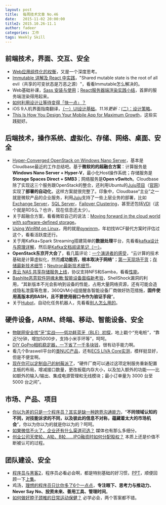 ```yaml
---
layout: post
title:  每周技术文章 No.46
date:   2015-11-02 20:00:00
title2: 2015.10.26-11.1
author: fadeer
categories: 工作
tags: Weekly Skill
---
```


前端技术，界面、交互、安全
----
* [Web应用组件化的权衡](https://github.com/xufei/blog/issues/22)，又是一个深度思考。
* [Immutable 详解及 React 中实践](http://segmentfault.com/a/1190000003910357)，"Shared mutable state is the root of all evil（共享的可变状态是万恶之源）"，看看Immutable怎么解决的。
* Web基础补课，[Sass 安装与使用](http://segmentfault.com/a/1190000003912703)；[React服务器端渲染实践小结](http://www.alloyteam.com/2015/10/8783/)，首屏的服务端渲染得用起来。
* [如何利用设计让等待变得「快一点」？](http://www.woshipm.com/pd/227816.html) 
* iOS 9人机界面指南翻译，[（一）UI设计基础](http://isux.tencent.com/ios9-guideline-ch1.html)。*11.16更新：*[(二)：设计策略](http://isux.tencent.com/ios9-guideline-ch2.html)。
* [This Is How You Design Your Mobile App for Maximum Growth](http://firstround.com/review/this-is-how-you-design-your-app-for-maximum-growth/)，这些实践挺好。

后端技术，操作系统、虚拟化、存储、网络、桌面、安全
----
* [Hyper-Converged OpenStack on Windows Nano Server](https://cloudbase.it/hyper-c/)，基本是Cloudbase最近的工作总结吧。基于**微软的的超融合方案**：计算服务是**Windows Nano Server + Hyper-V**，最小化Host操作系统；存储服务是**Storage Spaces Direct + SMB3**；网络服务是**Open vSwitch**。Cloudbase除了实现这三个服务跟OpenStack的整合，还利用Ubuntu的[Juju项目](http://www.ubuntu.com/cloud/tools/juju)（[官网](https://jujucharms.com/)）实现了**部署的自动化**，这样方案就很完整了。印象中，Cloudbase“主业”之一就是微软产品的企业服务，利用[Juju](https://cloudbase.it/juju/)支持了一些上层业务的部署，比如[Exchange Server](https://cloudbase.it/cbsl_project/exchange/)，[SQL Server](https://cloudbase.it/cbsl_project/sql-server/)，[Failover Clustering](https://cloudbase.it/cbsl_project/wsfc/)，甚至还包括[VDI](https://cloudbase.it/cbsl_project/vdi/)（这个就是RDS么？也许，现在信息还太少）。
* 关于超融合方案，看看微软自己的说法：[Moving forward in the cloud world with software-defined storage](http://blogs.technet.com/b/windowsserver/archive/2015/10/29/moving-forward-in-the-cloud-world-with-software-defined-storage.aspx)。
* [Using WinRM on Linux](http://blogs.technet.com/b/heyscriptingguy/archive/2015/10/27/using-winrm-on-linux.aspx)，用的就是[pywinrm](https://github.com/diyan/pywinrm)，年初找WCF替代方案时评估过这个，看看活跃度还行。
* 关于用Kafka+Spark Streaming搭建简单的**数据处理**平台，先看看[kafka设计与原理详解](http://segmentfault.com/a/1190000003922549)，然后是[Kafka文档阅读笔记（一）](http://segmentfault.com/a/1190000003912925)。
* **OpenStack东京开大会**了，看几篇评论：[一个演讲者的感受](http://yeasy.blogspot.hk/2015/10/openstack-summit-2015-tokyo.html)，“云计算的技术基础是计算虚拟化，然而**成功能否，根本取决于网络**”；[第一天现场干货](https://www.ustack.com/news/openstack-summit%EF%BC%8D1/)；[存储最新技术细节](https://www.ustack.com/news/openstack-summit-cehp/)；[Neutron最新技术细节](https://www.ustack.com/news/openstack-summit-neutron/)。
* [青云 NAS 共享存储服务上线](https://log.qingcloud.com/?p=1121)，协议支持NFS和Samba，看看[性能](https://docs.qingcloud.com/guide/vnas.html#nasio)。
* [Bashlite恶意软件阴魂未散:智能设备面临新考验](http://drops.wooyun.org/papers/9990)，ShellShock漏洞的利用，“其新版本不光会影响到设备的性能，占用大量网络资源，还有可能会造成隐私泄露等危害，360QVM小组提醒各智能设备厂商做好防范措施，**固件使用高版本的BASH，且不要使用弱口令作为验证手段**”。
* 关于[Hubot](https://hubot.github.com/)，自动化任务机器人，先看看[别人怎么用的](http://www.wired.com/2015/10/the-most-important-startups-hardest-worker-isnt-a-person/)。

硬件设备，ARM、终端、移动、智能设备、安全
----
<!--preview-end-->
* [物联网安全拔“牙”实战——低功耗蓝牙（BLE）初探](http://drops.wooyun.org/tips/10109)，地上戳个“充电桩”，“靠近1分钟，增加5000步，支持小米手环等”，呵呵。
* [DIY GoPro相机稳定器，一下省了一千多块钱](http://www.leiphone.com/news/201510/I5OnS1sWMVDzP5uA.html)，很有动手能力啊。
* 看几个Braswell平台的[类NUC产品](http://www.techbang.com/posts/39613-variety-of-small-computers-update-braswell-platform-specifications-summary)，还有[ECS LIVA Core实测](http://www.techbang.com/posts/39470-ecs-liva-measured-core-mini-computers-macbook-equipped-with-core-m-processor)，模样挺显好，但是不便宜啊。
* [现在你可以定制自己的树莓派了](http://techcrunch.cn/2015/10/29/custom-pi)，“硬件厂商可以通过这项定制服务重新配置主板的布局，增减接口数量，更改板载内存大小，以及加入额外的功能——比如额外的输入/输出、集成电源管理和无线模块；最小订单量为 3000 台至 5000 台之间”。

市场、产品、项目
----
* [你以为差的只是一个程序员？其实是缺一种跨界沟通能力](http://36kr.com/p/5039141.html)，“**不同领域认知的不同，对技能诉求的不同，以及彼此的信息不对称，蕴藏着太大的市场机会**”，你以为你以为的就是你以为的？呵呵。
* [如果微信不火了，企业还有什么渠道可选？](http://www.woshipm.com/operate/225531.html) 媒体也有那么多细分。
* [创业公司天使轮、A轮、B轮……IPO融资时如何分配股权？](http://www.goingconcern.net/article/8503) 本质上还是价值不断被认可的过程。

团队建设、安全
----
* [程序员与黑客2](http://mp.weixin.qq.com/s?__biz=MzA3NTEzMTUwNA==&mid=400140051&idx=1&sn=50ada120843cb4057ebb224d595f964d&scene=0#rd)，程序员必看必会啊，都是特别基础的好习惯，[PPT](https://raw.githubusercontent.com/evilcos/papers/master/%E7%A8%8B%E5%BA%8F%E5%91%98%E4%B8%8E%E9%BB%91%E5%AE%A22.pptx)，顺便回顾一下[上集](https://github.com/evilcos/papers/raw/master/%E7%A8%8B%E5%BA%8F%E5%91%98%E4%B8%8E%E9%BB%91%E5%AE%A2.ppt)。
* 鸡汤，[理想的程序员只比你多了6个一点点](http://www.phpxs.com/post/4338)，**专注眼下、思考力与推动力、Never Say No、投资未来、善用工具、管理时间**。
* [如何做好脖子颈椎的日常运动保健？](http://www.zhihu.com/question/25121874/answer/66491964) 必学必会，两个答案都不错。



